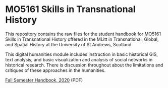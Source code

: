 # MO5161 Skills in Transnational History

This repository contains the raw files for the student handbook for MO5161 Skills in Transnational History offered in the MLitt in Transnational, Global, and Spatial History at the University of St Andrews, Scotland.

This digital humanities module includes instruction in basic historical GIS, text analysis, and basic visualization and analysis of social networks in historical research. There is discussion throughout about the limitations and critiques of these approaches in the humanities.

[Fall Semester Handbook, 2020](https://github.com/kmlawson/skills-in-transnational-history/raw/master/handbook.pdf) (PDF)
